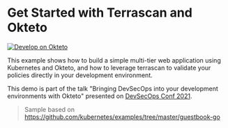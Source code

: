 # Get Started with Terrascan and Okteto

[![Develop on Okteto](https://okteto.com/develop-okteto.svg)](https://cloud.okteto.com/deploy?repository=terrascan-okteto-get-started)


This example shows how to build a simple multi-tier web application using Kubernetes and Okteto, and how to leverage terrascan to validate your policies directly in your development environment.

This demo is part of the talk "Bringing DevSecOps into your development environments with Okteto" presented on [DevSecOps Conf 2021](https://devsecopsconf.kubedaily.com/).

> Sample based on https://github.com/kubernetes/examples/tree/master/guestbook-go